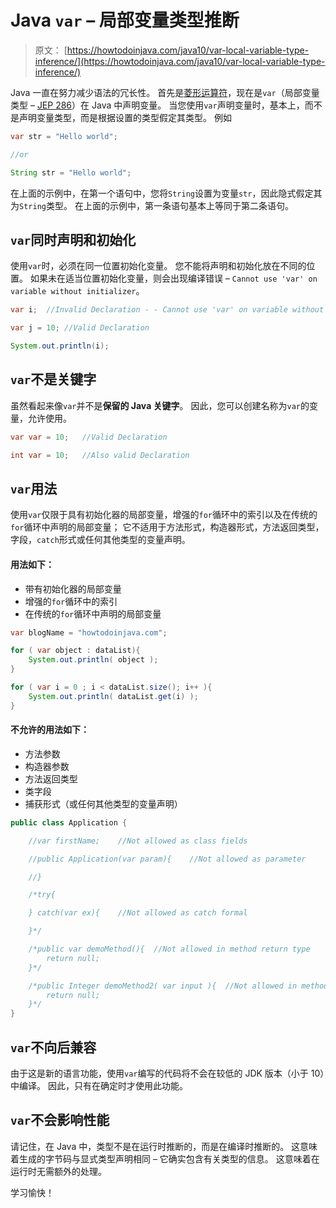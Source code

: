 # Java `var` – 局部变量类型推断

> 原文： [https://howtodoinjava.com/java10/var-local-variable-type-inference/](https://howtodoinjava.com/java10/var-local-variable-type-inference/)

Java 一直在努力减少语法的冗长性。 首先是[菱形运算符](https://howtodoinjava.com/java-7/improved-type-inference-in-java-7/)，现在是`var`（局部变量类型 – [JEP 286](https://openjdk.java.net/jeps/286)）在 Java 中声明变量。 当您使用`var`声明变量时，基本上，而不是声明变量类型，而是根据设置的类型假定其类型。 例如

```java
var str = "Hello world";

//or

String str = "Hello world";

```

在上面的示例中，在第一个语句中，您将`String`设置为变量`str`，因此隐式假定其为`String`类型。 在上面的示例中，第一条语句基本上等同于第二条语句。

## `var`同时声明和初始化

使用`var`时，必须在同一位置初始化变量。 您不能将声明和初始化放在不同的位置。 如果未在适当位置初始化变量，则会出现编译错误 – `Cannot use 'var' on variable without initializer`。

```java
var i;	//Invalid Declaration - - Cannot use 'var' on variable without initializer

var j = 10; //Valid Declaration

System.out.println(i);

```

## `var`不是关键字

虽然看起来像`var`并不是**保留的 Java 关键字**。 因此，您可以创建名称为`var`的变量，允许使用。

```java
var var = 10; 	//Valid Declaration

int var = 10; 	//Also valid Declaration

```

## `var`用法

使用`var`仅限于具有初始化器的局部变量，增强的`for`循环中的索引以及在传统的`for`循环中声明的局部变量； 它不适用于方法形式，构造器形式，方法返回类型，字段，`catch`形式或任何其他类型的变量声明。

#### 用法如下：

*   带有初始化器的局部变量
*   增强的`for`循环中的索引
*   在传统的`for`循环中声明的局部变量

```java
var blogName = "howtodoinjava.com";

for ( var object : dataList){
    System.out.println( object );
}

for ( var i = 0 ; i < dataList.size(); i++ ){
    System.out.println( dataList.get(i) );
}

```

#### 不允许的用法如下：

*   方法参数
*   构造器参数
*   方法返回类型
*   类字段
*   捕获形式（或任何其他类型的变量声明）

```java
public class Application {

	//var firstName;	//Not allowed as class fields

	//public Application(var param){ 	//Not allowed as parameter 

    //}

	/*try{

    } catch(var ex){	//Not allowed as catch formal 

    }*/

    /*public var demoMethod(){	//Not allowed in method return type
    	return null;
    }*/

    /*public Integer demoMethod2( var input ){	//Not allowed in method parameters
    	return null;
    }*/
}

```

## `var`不向后兼容

由于这是新的语言功能，使用`var`编写的代码将不会在较低的 JDK 版本（小于 10）中编译。 因此，只有在确定时才使用此功能。

## `var`不会影响性能

请记住，在 Java 中，类型不是在运行时推断的，而是在编译时推断的。 这意味着生成的字节码与显式类型声明相同 – 它确实包含有关类型的信息。 这意味着在运行时无需额外的处理。

学习愉快！